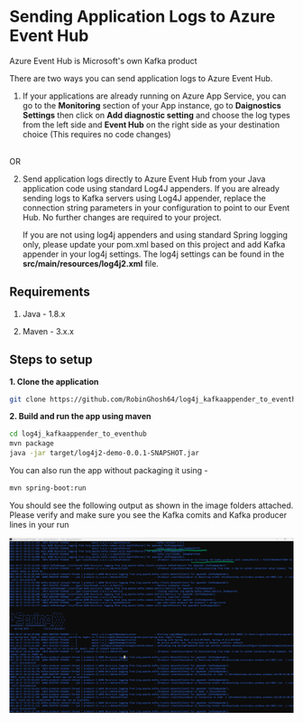 # Sending Application Logs to Azure Event Hub

Azure Event Hub is Microsoft's own Kafka product

There are two ways you can send application logs to Azure Event Hub.
1) If your applications are already running on Azure App Service, you can go to the **Monitoring** section
   of your App instance, go to **Daignostics Settings** then click on **Add diagnostic setting** and choose the log types from the left side and **Event Hub** on the right side as your destination choice
   (This requires no code changes)
<br>
OR

2) Send application logs directly to Azure Event Hub from your Java application code using standard Log4J appenders. 
   If you are already sending logs to Kafka servers using Log4J appender, replace the connection string parameters in your configuration to point to our Event Hub.
   No further changes are required to your project.
   
   If you are not using log4j appenders and using standard Spring logging only, please update your pom.xml based on this project and add Kafka appender in your log4j settings. The log4j settings can be found in the **src/main/resources/log4j2.xml** file.
   



## Requirements

1. Java - 1.8.x

2. Maven - 3.x.x

## Steps to setup

**1. Clone the application**

```bash
git clone https://github.com/RobinGhosh64/log4j_kafkaappender_to_eventhub.git
```

**2. Build and run the app using maven**

```bash
cd log4j_kafkaappender_to_eventhub
mvn package
java -jar target/log4j2-demo-0.0.1-SNAPSHOT.jar
```

You can also run the app without packaging it using -

```bash
mvn spring-boot:run
```

You should see the following output as shown in the image folders attached. Please verify and make sure you see the Kafka comits and Kafka producer lines in your run


<img src="images/SpringBootApp-Connecting-2-EH.png">
